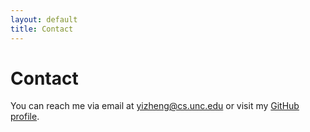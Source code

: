 ```yaml
---
layout: default
title: Contact
---
```


# Contact

You can reach me via email at [yizheng@cs.unc.edu](mailto:yizheng@cs.unc.edu) or visit my [GitHub profile](https://github.com/jyizheng).



